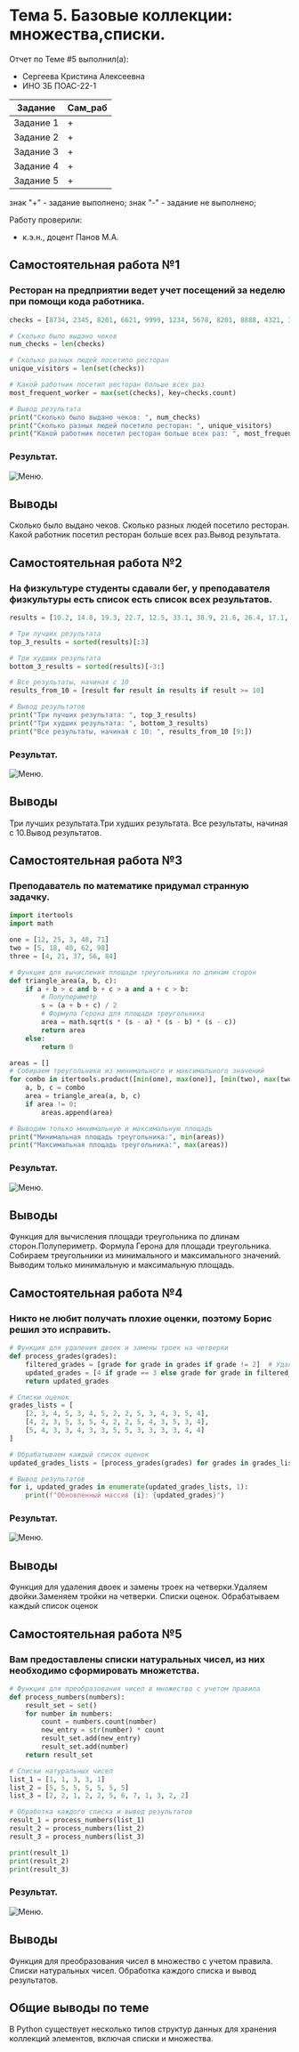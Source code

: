 # Тема 5. Базовые коллекции: множества,списки.
Отчет по Теме #5 выполнил(а):
- Сергеева Кристина Алексеевна 
- ИНО ЗБ ПОАС-22-1

| Задание |  Сам_раб |
| ------ |  ------ |
| Задание 1 | + |
| Задание 2 | + |
| Задание 3 | + | 
| Задание 4 | + | 
| Задание 5 | + |

знак "+" - задание выполнено; знак "-" - задание не выполнено;

Работу проверили:
- к.э.н., доцент Панов М.А.
## Самостоятельная работа №1
### Ресторан на предприятии ведет учет посещений за неделю при помощи кода работника.

```python
checks = [8734, 2345, 8201, 6621, 9999, 1234, 5678, 8201, 8888, 4321, 3365, 1478, 9865, 5555, 7777, 9998, 1111, 2222, 3333, 4444, 5556, 6666, 5410, 7778, 8889, 4445, 1439, 9604, 8201, 3365, 7502, 3016, 4928, 5837, 8201, 2643, 5017, 9682, 8530, 3250, 7193, 9051, 4506, 1987, 3365, 5410, 7168, 7777, 9865, 5678, 8201, 4445, 3016, 4506, 4506]

# Сколько было выдано чеков
num_checks = len(checks)

# Сколько разных людей посетило ресторан
unique_visitors = len(set(checks))

# Какой работник посетил ресторан больше всех раз
most_frequent_worker = max(set(checks), key=checks.count)

# Вывод результата
print("Сколько было выдано чеков: ", num_checks)
print("Сколько разных людей посетило ресторан: ", unique_visitors)
print("Какой работник посетил ресторан больше всех раз: ", most_frequent_worker)
```
### Результат.
![Меню]().


## Выводы

Сколько было выдано чеков. Сколько разных людей посетило ресторан. Какой работник посетил ресторан больше всех раз.Вывод результата.

## Самостоятельная работа №2
### На физкультуре студенты сдавали бег, у преподавателя физкультуры есть список есть список всех результатов.

```python
results = [10.2, 14.8, 19.3, 22.7, 12.5, 33.1, 38.9, 21.6, 26.4, 17.1, 30.2, 35.7, 16.9, 27.8, 24.5, 16.3, 18.7, 31.9, 12.9, 37.4]

# Три лучших результата
top_3_results = sorted(results)[:3]

# Три худших результата
bottom_3_results = sorted(results)[-3:]

# Все результаты, начиная с 10
results_from_10 = [result for result in results if result >= 10]

# Вывод результатов
print("Три лучших результата: ", top_3_results)
print("Три худших результата: ", bottom_3_results)
print("Все результаты, начиная с 10: ", results_from_10 [9:])

```
### Результат.
![Меню](https://github.com/Dar13lol/Software_Engineering/blob/Laba_5/png_5/2.png).

## Выводы

Три лучших результата.Три худших результата. Все результаты, начиная с 10.Вывод результатов.

## Самостоятельная работа №3
### Преподаватель по математике придумал странную задачку.

```python
import itertools
import math

one = [12, 25, 3, 48, 71]
two = [5, 18, 40, 62, 98]
three = [4, 21, 37, 56, 84]

# Функция для вычисления площади треугольника по длинам сторон
def triangle_area(a, b, c):
    if a + b > c and b + c > a and a + c > b:
        # Полупериметр
        s = (a + b + c) / 2
        # Формула Герона для площади треугольника
        area = math.sqrt(s * (s - a) * (s - b) * (s - c))
        return area
    else:
        return 0

areas = []
# Собираем треугольники из минимального и максимального значений
for combo in itertools.product([min(one), max(one)], [min(two), max(two)], [min(three), max(three)]):
    a, b, c = combo
    area = triangle_area(a, b, c)
    if area != 0:
        areas.append(area)

# Выводим только минимальную и максимальную площадь
print("Минимальная площадь треугольника:", min(areas))
print("Максимальная площадь треугольника:", max(areas))

```
### Результат.
![Меню](https://github.com/Dar13lol/Software_Engineering/blob/Laba_5/png_5/3.png).

## Выводы

Функция для вычисления площади треугольника по длинам сторон.Полупериметр. Формула Герона для площади треугольника. Собираем треугольники из минимального и максимального значений. Выводим только минимальную и максимальную площадь.
 ## Самостоятельная работа №4
### Никто не любит получать плохие оценки, поэтому Борис решил это исправить.

```python
# Функция для удаления двоек и замены троек на четверки
def process_grades(grades):
    filtered_grades = [grade for grade in grades if grade != 2]  # Удаляем двойки
    updated_grades = [4 if grade == 3 else grade for grade in filtered_grades]  # Заменяем тройки на четверки
    return updated_grades

# Списки оценок 
grades_lists = [
    [2, 3, 4, 5, 3, 4, 5, 2, 2, 5, 3, 4, 3, 5, 4],
    [4, 2, 3, 5, 3, 5, 4, 2, 2, 5, 4, 3, 5, 3, 4],
    [5, 4, 3, 3, 4, 3, 3, 5, 5, 3, 3, 3, 3, 4, 4]
]

# Обрабатываем каждый список оценок
updated_grades_lists = [process_grades(grades) for grades in grades_lists]

# Вывод результатов
for i, updated_grades in enumerate(updated_grades_lists, 1):
    print(f"Обновленный массив {i}: {updated_grades}")

```
### Результат.
![Меню](https://github.com/Dar13lol/Software_Engineering/blob/Laba_5/png_5/4.png).

## Выводы

Функция для удаления двоек и замены троек на четверки.Удаляем двойки.Заменяем тройки на четверки. Списки оценок. Обрабатываем каждый список оценок
 ## Самостоятельная работа №5
### Вам предоставлены списки натуральных чисел, из них необходимо сформировать множетства.

```python
# Функция для преобразования чисел в множество с учетом правила
def process_numbers(numbers):
    result_set = set()
    for number in numbers:
        count = numbers.count(number)
        new_entry = str(number) * count
        result_set.add(new_entry)
        result_set.add(number)
    return result_set

# Списки натуральных чисел
list_1 = [1, 1, 3, 3, 1]
list_2 = [5, 5, 5, 5, 5, 5, 5]
list_3 = [2, 2, 1, 2, 2, 5, 6, 7, 1, 3, 2, 2]

# Обработка каждого списка и вывод результатов
result_1 = process_numbers(list_1)
result_2 = process_numbers(list_2)
result_3 = process_numbers(list_3)

print(result_1)
print(result_2)
print(result_3)


```
### Результат.
![Меню](https://github.com/Dar13lol/Software_Engineering/blob/Laba_5/png_5/5.png).

## Выводы

Функция для преобразования чисел в множество с учетом правила. Списки натуральных чисел. Обработка каждого списка и вывод результатов.

## Общие выводы по теме
В Python существует несколько типов структур данных для хранения коллекций элементов, включая списки и множества.  















